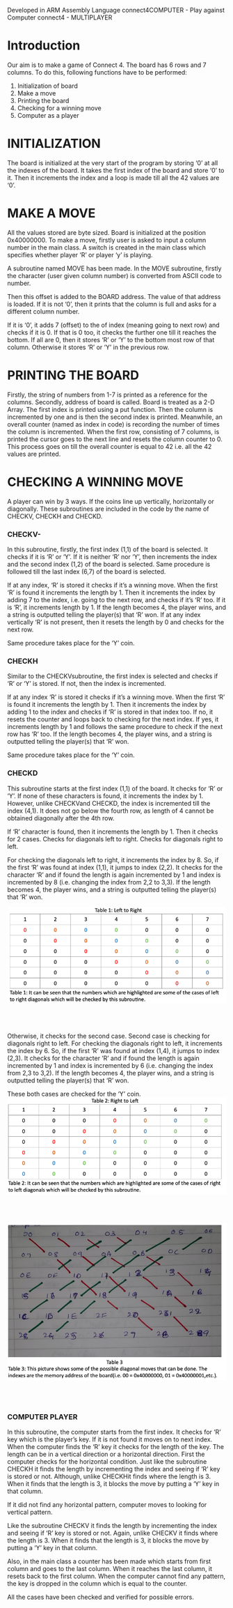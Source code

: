 Developed in ARM Assembly Language
connect4COMPUTER - Play against Computer
connect4 - MULTIPLAYER

# Introduction
Our aim is to make a game of Connect 4. The board has 6 rows and 7 columns. To do this, following functions have to be performed:
1)	Initialization of board
2)	Make a move
3)	Printing the board
4)	Checking for a winning move
5) 	Computer as a player

# INITIALIZATION
The board is initialized at the very start of the program by storing ‘0’ at all the indexes of the board. It takes the first index of the board and store ‘0’ to it. Then it increments the index and a loop is made till all the 42 values are ‘0’.

# MAKE A MOVE
All the values stored are byte sized. Board is initialized at the position 0x40000000. To make a move, firstly user is asked to input a column number in the main class. A switch is created in the main class which specifies whether player ‘R’ or player ‘y’ is playing.

A subroutine named MOVE has been made. In the MOVE subroutine, firstly the character (user given column number) is converted from ASCII code to number. 

Then this offset is added to the BOARD address. The value of that address is loaded. If it is not ‘0’, then it prints that the column is full and asks for a different column number.

If it is ‘0’, it adds 7 (offset) to the of index (meaning going to next row) and checks if it is 0. If that is 0 too, it checks the further one till it reaches the bottom. If all are 0, then it stores ‘R’ or ‘Y’ to the bottom most row of that column. Otherwise it stores ‘R’ or ‘Y’ in the previous row.

# PRINTING THE BOARD
Firstly, the string of numbers from 1-7 is printed as a reference for the columns. Secondly, address of board is called. Board is treated as a 2-D Array. The first index is printed using a put function. Then the column is incremented by one and is then the second index is printed. Meanwhile, an overall counter (named as index in code) is recording the number of times the column is incremented. 
When the first row, consisting of 7 columns, is printed the cursor goes to the next line and resets the column counter to 0. This process goes on till the overall counter is equal to 42 i.e. all the 42 values are printed.



# CHECKING A WINNING MOVE
A player can win by 3 ways. If the coins line up vertically, horizontally or diagonally. These subroutines are included in the code by the name of CHECKV, CHECKH and CHECKD. 


### CHECKV- 
In this subroutine, firstly, the first index (1,1) of the board is selected. It checks if it is ‘R’ or ‘Y’.
If it is neither ‘R’ nor ‘Y’, then increments the index and the second index (1,2) of the board is selected. Same procedure is followed till the last index (6,7) of the board is selected.

If at any index, ‘R’ is stored it checks if it’s a winning move. When the first ‘R’ is found it increments the length by 1. Then it increments the index by adding 7 to the index, i.e. going to the next row, and checks if it’s ‘R’ too. If it is ‘R’, it increments length by 1. If the length becomes 4, the player wins, and a string is outputted telling the player(s) that ‘R’ won. If at any index vertically ‘R’ is not present, then it resets the length by 0 and checks for the next row.

Same procedure takes place for the ‘Y’ coin.

### CHECKH
Similar to the CHECKVsubroutine, the first index is selected and checks if ‘R’ or ‘Y’ is stored.
If not, then the index is incremented.

If at any index ‘R’ is stored it checks if it’s a winning move. When the first ‘R’ is found it increments the length by 1. Then it increments the index by adding 1 to the index and checks if ‘R’ is stored in that index too. 
If no, it resets the counter and loops back to checking for the next index.
If yes, it increments length by 1 and follows the same procedure to check if the next row has ‘R’ too. 
If the length becomes 4, the player wins, and a string is outputted telling the player(s) that ‘R’ won.

Same procedure takes place for the ‘Y’ coin.

### CHECKD
This subroutine starts at the first index (1,1) of the board. It checks for ‘R’ or ‘Y’. 
If none of these characters is found, it increments the index by 1. 
However, unlike CHECKVand CHECKD, the index is incremented till the index (4,1).
It does not go below the fourth row, as length of 4 cannot be obtained diagonally after the 4th row. 

If ‘R’ character is found, then it increments the length by 1. Then it checks for 2 cases.
Checks for diagonals left to right.
Checks for diagonals right to left.

For checking the diagonals left to right, it increments the index by 8. So, if the first ‘R’ was found at index (1,1), it jumps to index (2,2). It checks for the character ‘R’ and if found the length is again incremented by 1 and index is incremented by 8 (i.e. changing the index from 2,2 to 3,3). If the length becomes 4, the player wins, and a string is outputted telling the player(s) that ‘R’ won.


![Table1](assets/table1.png)

<br><br>


Otherwise, it checks for the second case. Second case is checking for diagonals right to left.
 For checking the diagonals right to left, it increments the index by 6.
 So, if the first ‘R’ was found at index (1,4), it jumps to index (2,3). It checks for the character ‘R’ and if found the length is again incremented by 1 and index is incremented by 6 (i.e. changing the index from 2,3 to 3,2). If the length becomes 4, the player wins, and a string is outputted telling the player(s) that ‘R’ won.

These both cases are checked for the ‘Y’ coin.
![Table2](assets/table2.png)

<br> <br>

![Table3](assets/table3.png)

<br><br>
### COMPUTER PLAYER
In this subroutine, the computer starts from the first index. It checks for ‘R’ key which is the player’s key. If it is not found it moves on to next index.
When the computer finds the ‘R’ key it checks for the length of the key. The length can be in a vertical direction or a horizontal direction.
First the computer checks for the horizontal condition. Just like the subroutine CHECKH it finds the length by incrementing the index and seeing if ‘R’ key is stored or not. Although, unlike CHECKHit finds where the length is 3. When it finds that the length is 3, it blocks the move by putting a ‘Y’ key in that column. 

If it did not find any horizontal pattern, computer moves to looking for vertical pattern.

Like the subroutine CHECKV it finds the length by incrementing the index and seeing if ‘R’ key is stored or not. Again, unlike CHECKV it finds where the length is 3. When it finds that the length is 3, it blocks the move by putting a ‘Y’ key in that column. 

Also, in the main class a counter has been made which starts from first column and goes to the last column. When it reaches the last column, it resets back to the first column.
When the computer cannot find any pattern, the key is dropped in the column which is equal to the counter.


All the cases have been checked and verified for possible errors. 


